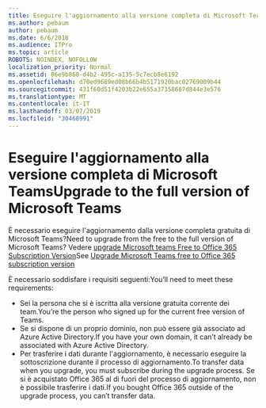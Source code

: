 ```yaml
---
title: Eseguire l'aggiornamento alla versione completa di Microsoft Teams
ms.author: pebaum
author: pebaum
ms.date: 6/6/2018
ms.audience: ITPro
ms.topic: article
ROBOTS: NOINDEX, NOFOLLOW
localization_priority: Normal
ms.assetid: 86e9b860-d4b2-495c-a135-5c7ecb8e6192
ms.openlocfilehash: d70ed9689ed08b66b4b5171920bac02769009b44
ms.sourcegitcommit: 431f60d51f4203b22e655a37358667d844e3e576
ms.translationtype: MT
ms.contentlocale: it-IT
ms.lasthandoff: 03/07/2019
ms.locfileid: "30468991"
---
```

# <a name="upgrade-to-the-full-version-of-microsoft-teams"></a><span data-ttu-id="5a6c8-102">Eseguire l'aggiornamento alla versione completa di Microsoft Teams</span><span class="sxs-lookup"><span data-stu-id="5a6c8-102">Upgrade to the full version of Microsoft Teams</span></span>

<span data-ttu-id="5a6c8-103">È necessario eseguire l'aggiornamento dalla versione completa gratuita di Microsoft Teams?</span><span class="sxs-lookup"><span data-stu-id="5a6c8-103">Need to upgrade from the free to the full version of Microsoft Teams?</span></span> <span data-ttu-id="5a6c8-104">Vedere [upgrade Microsoft teams Free to Office 365 Subscription Version](https://docs.microsoft.com/en-us/microsoftteams/upgrade-freemium)</span><span class="sxs-lookup"><span data-stu-id="5a6c8-104">See [Upgrade Microsoft Teams free to Office 365 subscription version](https://docs.microsoft.com/en-us/microsoftteams/upgrade-freemium)</span></span>

<span data-ttu-id="5a6c8-105">È necessario soddisfare i requisiti seguenti:</span><span class="sxs-lookup"><span data-stu-id="5a6c8-105">You’ll need to meet these requirements:</span></span>
- <span data-ttu-id="5a6c8-106">Sei la persona che si è iscritta alla versione gratuita corrente dei team.</span><span class="sxs-lookup"><span data-stu-id="5a6c8-106">You’re the person who signed up for the current free version of Teams.</span></span>
- <span data-ttu-id="5a6c8-107">Se si dispone di un proprio dominio, non può essere già associato ad Azure Active Directory.</span><span class="sxs-lookup"><span data-stu-id="5a6c8-107">If you have your own domain, it can’t already be associated with Azure Active Directory.</span></span>
- <span data-ttu-id="5a6c8-108">Per trasferire i dati durante l'aggiornamento, è necessario eseguire la sottoscrizione durante il processo di aggiornamento.</span><span class="sxs-lookup"><span data-stu-id="5a6c8-108">To transfer data when you upgrade, you must subscribe during the upgrade process.</span></span> <span data-ttu-id="5a6c8-109">Se si è acquistato Office 365 al di fuori del processo di aggiornamento, non è possibile trasferire i dati.</span><span class="sxs-lookup"><span data-stu-id="5a6c8-109">If you bought Office 365 outside of the upgrade process, you can’t transfer data.</span></span>


